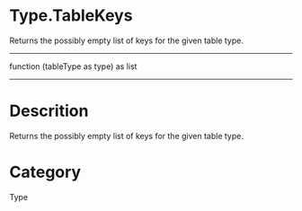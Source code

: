 ﻿# Type.TableKeys
Returns the possibly empty list of keys for the given table type.
***
function (tableType as type) as list
***
# Descrition 
Returns the possibly empty list of keys for the given table type.
# Category 
Type
